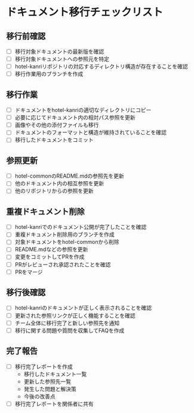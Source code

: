 # ドキュメント移行チェックリスト

## 移行前確認

- [ ] 移行対象ドキュメントの最新版を確認
- [ ] 移行対象ドキュメントへの参照元を特定
- [ ] hotel-kanriリポジトリの対応するディレクトリ構造が存在することを確認
- [ ] 移行作業用のブランチを作成

## 移行作業

- [ ] ドキュメントをhotel-kanriの適切なディレクトリにコピー
- [ ] 必要に応じてドキュメント内の相対パス参照を更新
- [ ] 画像やその他の添付ファイルも移行
- [ ] ドキュメントのフォーマットと構造が維持されていることを確認
- [ ] 移行したドキュメントをコミット

## 参照更新

- [ ] hotel-commonのREADME.mdの参照先を更新
- [ ] 他のドキュメント内の相互参照を更新
- [ ] 他のリポジトリからの参照を更新

## 重複ドキュメント削除

- [ ] hotel-kanriでのドキュメント公開が完了したことを確認
- [ ] 重複ドキュメント削除用のブランチを作成
- [ ] 対象ドキュメントをhotel-commonから削除
- [ ] README.mdなどの参照を更新
- [ ] 変更をコミットしてPRを作成
- [ ] PRがレビューされ承認されたことを確認
- [ ] PRをマージ

## 移行後確認

- [ ] hotel-kanriのドキュメントが正しく表示されることを確認
- [ ] 更新された参照リンクが正しく機能することを確認
- [ ] チーム全体に移行完了と新しい参照先を通知
- [ ] 移行に関する問題や質問を収集してFAQを作成

## 完了報告

- [ ] 移行完了レポートを作成
  - 移行したドキュメント一覧
  - 更新した参照先一覧
  - 発生した問題と解決策
  - 今後の改善点
- [ ] 移行完了レポートを関係者に共有